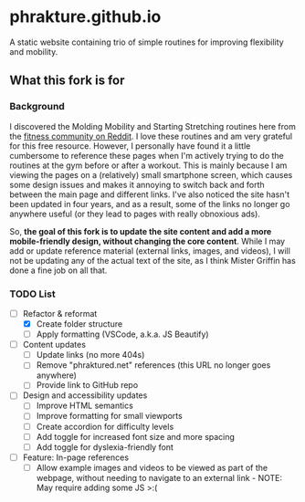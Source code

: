 # phrakture.github.io

A static website containing trio of simple routines for improving flexibility and mobility.

## What this fork is for

### Background

I discovered the Molding Mobility and Starting Stretching routines here from the [fitness community on Reddit](https://reddit.com/r/fitness). I love these routines and am very grateful for this free resource. However, I personally have found it a little cumbersome to reference these pages when I'm actively trying to do the routines at the gym before or after a workout. This is mainly because I am viewing the pages on a (relatively) small smartphone screen, which causes some design issues and makes it annoying to switch back and forth between the main page and different links. I've also noticed the site hasn't been updated in four years, and as a result, some of the links no longer go anywhere useful (or they lead to pages with really obnoxious ads).

So, **the goal of this fork is to update the site content and add a more mobile-friendly design, without changing the core content**. While I may add or update reference material (external links, images, and videos), I will not be updating any of the actual text of the site, as I think Mister Griffin has done a fine job on all that.

### TODO List

- [ ] Refactor & reformat
  - [x] Create folder structure
  - [ ] Apply formatting (VSCode, a.k.a. JS Beautify)
- [ ] Content updates
  - [ ] Update links (no more 404s)
  - [ ] Remove "phraktured.net" references (this URL no longer goes anywhere)
  - [ ] Provide link to GitHub repo
- [ ] Design and accessibility updates
  - [ ] Improve HTML semantics
  - [ ] Improve formatting for small viewports
  - [ ] Create accordion for difficulty levels
  - [ ] Add toggle for increased font size and more spacing
  - [ ] Add toggle for dyslexia-friendly font
- [ ] Feature: In-page references
  - [ ] Allow example images and videos to be viewed as part of the webpage, without needing to navigate to an external link - NOTE: May require adding some JS >:(
